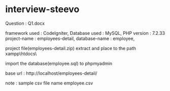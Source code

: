 # interview-steevo
Question : Q1.docx

framework used : CodeIgniter,
Database used : MySQL,
PHP version : 7.2.33
project-name : employees-detail,
database-name : employee,

project file(employees-detail.zip) extract and place to the path  xampp\htdocs\

import the database(employee.sql) to phpmyadmin

base url : http://localhost/employees-detail/

note : sample csv file name employee.csv

